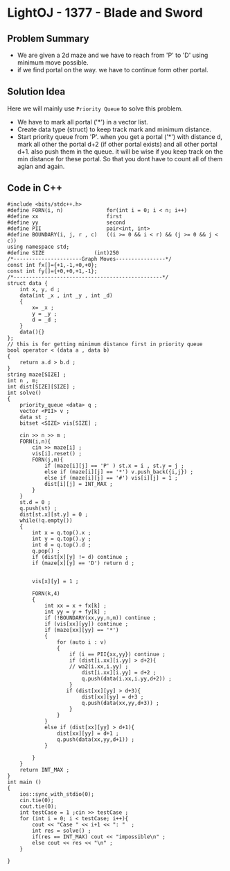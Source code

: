 # LightOJ - 1377 - Blade and Sword

## Problem Summary
* We are given a 2d maze and we have to reach from 'P' to 'D' using minimum move possible. 
* if we find portal on the way. we have to continue form other portal.

## Solution Idea
Here we will mainly use `Priority Queue` to solve this problem. 
* We have to mark all portal ('*') in a vector list.  
* Create data type (struct) to keep track mark and minimum distance.
* Start priority queue from 'P'. when you get a portal ('*') with distance d, mark all other the portal d+2 (if other portal exists) and all other portal d+1. also push them in the queue. it will be wise if you keep track on the min distance for these portal. So that you dont have to count all of them agian and again.


## Code in C++
```
#include <bits/stdc++.h>
#define FORN(i, n)              for(int i = 0; i < n; i++)
#define xx                      first
#define yy                      second
#define PII                     pair<int, int>
#define BOUNDARY(i, j, r , c)   ((i >= 0 && i < r) && (j >= 0 && j < c))
using namespace std;
#define SIZE                (int)250
/*----------------------Graph Moves----------------*/
const int fx[]={+1,-1,+0,+0};
const int fy[]={+0,+0,+1,-1};
/*------------------------------------------------*/
struct data {
    int x, y, d ;
    data(int _x , int _y , int _d)
    {
        x= _x ;
        y = _y ;
        d = _d ;
    }
    data(){}
};
// this is for getting minimum distance first in priority queue
bool operator < (data a , data b)
{
    return a.d > b.d ;
}
string maze[SIZE] ;
int n , m;
int dist[SIZE][SIZE] ;
int solve()
{
    priority_queue <data> q ;
    vector <PII> v ;
    data st ;
    bitset <SIZE> vis[SIZE] ;
    
    cin >> n >> m ;
    FORN(i,n){
        cin >> maze[i] ;
        vis[i].reset() ;
        FORN(j,m){
            if (maze[i][j] == 'P' ) st.x = i , st.y = j ;
            else if (maze[i][j] == '*') v.push_back({i,j}) ;
            else if (maze[i][j] == '#') vis[i][j] = 1 ;
            dist[i][j] = INT_MAX ;
        }
    }
    st.d = 0 ;
    q.push(st) ;
    dist[st.x][st.y] = 0 ;
    while(!q.empty())
    {
        int x = q.top().x ;
        int y = q.top().y ;
        int d = q.top().d ;
        q.pop() ;
        if (dist[x][y] != d) continue ;
        if (maze[x][y] == 'D') return d ;
        
        
        vis[x][y] = 1 ;
        
        FORN(k,4)
        {
            int xx = x + fx[k] ;
            int yy = y + fy[k] ;
            if (!BOUNDARY(xx,yy,n,m)) continue ;
            if (vis[xx][yy]) continue ;
            if (maze[xx][yy] == '*')
            {
                for (auto i : v)
                {
                    if (i == PII{xx,yy}) continue ;
                    if (dist[i.xx][i.yy] > d+2){
                    // wa2(i.xx,i.yy) ;
                        dist[i.xx][i.yy] = d+2 ;    
                        q.push(data(i.xx,i.yy,d+2)) ;
                    }
                   if (dist[xx][yy] > d+3){
                        dist[xx][yy] = d+3 ;
                        q.push(data(xx,yy,d+3)) ;
                    }
                }
            }
            else if (dist[xx][yy] > d+1){
                dist[xx][yy] = d+1 ;
                q.push(data(xx,yy,d+1)) ;
            }
            
        }
    }
    return INT_MAX ;
}
int main ()
{
    ios::sync_with_stdio(0);
    cin.tie(0);
    cout.tie(0);
    int testCase = 1 ;cin >> testCase ;
    for (int i = 0; i < testCase; i++){
        cout << "Case " << i+1 << ": "  ;
        int res = solve() ;
        if(res == INT_MAX) cout << "impossible\n" ;
        else cout << res << "\n" ;
    }
        
}
```
